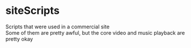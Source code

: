 # siteScripts
Scripts that were used in a commercial site\
Some of them are pretty awful, but the core video and music playback are pretty okay
